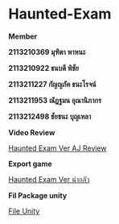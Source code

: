 # Haunted-Exam

**Member**

**2113210369 มุฑิตา พาหนะ**

**2113210922 ธนบดี พิชัย**

**2113211227 กัญญภัค ธนะโรจน์**

**2113211953 ณัฏฐมน อุณานิภากร**

**2113212498 ชัยชนะ บุญเหลา**

**Video Review**

[Haunted Exam Ver AJ Review](https://drive.google.com/file/d/1jvKKUmKKSHjFbHGa_WXcrY7jJwI0mial/view?usp=sharing)

**Export game**

[Haunted Exam Ver น่ากลัว](https://drive.google.com/file/d/1S550KZCes5vMSIQ2S41VCX9hbrRGHCvH/view?usp=sharing)

**Fil Package unity**

[File Unity](https://drive.google.com/file/d/1I5rQQkazhcjKRnfJtcY5tptrT7-kSIOX/view?usp=sharing)
